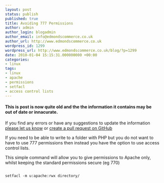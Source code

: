 ```yaml
---
layout: post
status: publish
published: true
title: Avoiding 777 Permissions
author: admin
author_login: blogadmin
author_email: info@edmondscommerce.co.uk
author_url: http://www.edmondscommerce.co.uk
wordpress_id: 1299
wordpress_url: http://www.edmondscommerce.co.uk/blog/?p=1299
date: 2010-01-04 15:15:31.000000000 +00:00
categories:
- linux
tags:
- linux
- apache
- permissions
- setfacl
- access control lists
---
```

<div class="oldpost"><h4>This is post is now quite old and the the information it contains may be out of date or innacurate.</h4>
<p>
If you find any errors or have any suggestions to update the information <a href="http://edmondscommerce.github.io/contact-us/index.html">please let us know</a>
or <a href="https://github.com/edmondscommerce/edmondscommerce.github.io">create a pull request on GitHub</a>
</p>
</div>
If you need to be able to write to a folder with PHP but you do not want to have to use 777 permissions then instead you have the option to use access control lists.

This simple command will allow you to give permissions to Apache only, whilst keeping the standard permissions secure (eg 770) 

```

setfacl -m u:apache:rwx directory/

```
